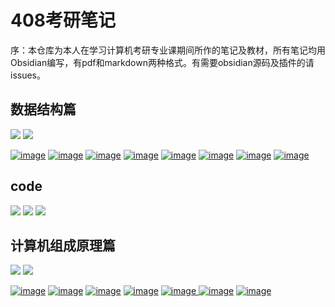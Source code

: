 # 408考研笔记
序：本仓库为本人在学习计算机考研专业课期间所作的笔记及教材，所有笔记均用Obsidian编写，有pdf和markdown两种格式。有需要obsidian源码及插件的请issues。
## 数据结构篇
[![](https://img.shields.io/badge/datastructure%20-blue)](https://github.com/HDZ12/-408-/blob/main/%E6%95%B0%E6%8D%AE%E7%BB%93%E6%9E%84/READEME.md)
[![](https://img.shields.io/badge/pdf%20-red)](https://github.com/HDZ12/-408-/tree/main/%E6%95%B0%E6%8D%AE%E7%BB%93%E6%9E%84/PDF)

[![image](https://github.com/user-attachments/assets/7971ad91-e7ef-45bf-ab45-9871fb479c6f)](https://github.com/HDZ12/-408-/blob/main/%E6%95%B0%E6%8D%AE%E7%BB%93%E6%9E%84/%E7%AC%94%E8%AE%B0/%E7%BB%AA%E8%AE%BA.md)
[![image](https://github.com/user-attachments/assets/d1150fbd-9895-4f04-87d6-ddc83d3c05cb)](https://github.com/HDZ12/-408-/blob/main/%E6%95%B0%E6%8D%AE%E7%BB%93%E6%9E%84/%E7%AC%94%E8%AE%B0/%E7%BA%BF%E6%80%A7%E8%A1%A8.md)
[![image](https://github.com/user-attachments/assets/32c3cf33-6f2b-400f-8f96-79b6882d0629)](https://github.com/HDZ12/-408-/blob/main/%E6%95%B0%E6%8D%AE%E7%BB%93%E6%9E%84/%E7%AC%94%E8%AE%B0/%E6%A0%88%EF%BC%8C%E9%98%9F%E5%88%97%E5%92%8C%E6%95%B0%E7%BB%84.md)
[![image](https://github.com/user-attachments/assets/4144d7c3-babf-4b25-9667-e8b959d29cf5)](https://github.com/HDZ12/-408-/blob/main/%E6%95%B0%E6%8D%AE%E7%BB%93%E6%9E%84/%E7%AC%94%E8%AE%B0/%E4%B8%B2.md)
[![image](https://github.com/user-attachments/assets/f0a21fa5-022d-45e7-9f2f-2f09ae9dbdb7)](https://github.com/HDZ12/-408-/blob/main/%E6%95%B0%E6%8D%AE%E7%BB%93%E6%9E%84/%E7%AC%94%E8%AE%B0/%E6%A0%91%E4%B8%8E%E4%BA%8C%E5%8F%89%E6%A0%91.md)
[![image](https://github.com/user-attachments/assets/3894e088-bcda-437c-8f76-1c203adbe6a3)](https://github.com/HDZ12/-408-/blob/main/%E6%95%B0%E6%8D%AE%E7%BB%93%E6%9E%84/%E7%AC%94%E8%AE%B0/%E5%9B%BE.md)
[![image](https://github.com/user-attachments/assets/d12c2611-2584-401f-a00d-0002ae307251)](https://github.com/HDZ12/-408-/blob/main/%E6%95%B0%E6%8D%AE%E7%BB%93%E6%9E%84/%E7%AC%94%E8%AE%B0/%E6%9F%A5%E6%89%BE.md)
[![image](https://github.com/user-attachments/assets/1d5cb27b-77b8-4763-a259-a4b679284dc6)](https://github.com/HDZ12/-408-/blob/main/%E6%95%B0%E6%8D%AE%E7%BB%93%E6%9E%84/%E7%AC%94%E8%AE%B0/%E6%8E%92%E5%BA%8F.md)
## code
[![](https://img.shields.io/badge/顺序表代码%20-orange)](https://github.com/HDZ12/-408-/blob/main/%E6%95%B0%E6%8D%AE%E7%BB%93%E6%9E%84/%E7%AC%94%E8%AE%B0/%E9%A1%BA%E5%BA%8F%E8%A1%A8%E4%BB%A3%E7%A0%81%E9%A2%98.md)
[![](https://img.shields.io/badge/单链表代码%20-yellow)](https://github.com/HDZ12/-408-/blob/main/%E6%95%B0%E6%8D%AE%E7%BB%93%E6%9E%84/%E7%AC%94%E8%AE%B0/%E5%8D%95%E9%93%BE%E8%A1%A8%E4%BB%A3%E7%A0%81%E9%A2%98.md)
[![](https://img.shields.io/badge/树与二叉树代码%20-orange)](https://github.com/HDZ12/-408-/blob/main/%E6%95%B0%E6%8D%AE%E7%BB%93%E6%9E%84/%E7%AC%94%E8%AE%B0/%E6%A0%91%E4%B8%8E%E4%BA%8C%E5%8F%89%E6%A0%91%E4%BB%A3%E7%A0%81.md)
## 计算机组成原理篇
[![](https://img.shields.io/badge/computerorganization%20-blue)](https://github.com/HDZ12/-408-/blob/main/%E8%AE%A1%E7%AE%97%E6%9C%BA%E7%BB%84%E6%88%90%E5%8E%9F%E7%90%86/%E7%AC%94%E8%AE%B0/READEME.md)
[![](https://img.shields.io/badge/pdf%20-red)](https://github.com/HDZ12/-408-/tree/main/%E8%AE%A1%E7%AE%97%E6%9C%BA%E7%BB%84%E6%88%90%E5%8E%9F%E7%90%86/pdf)


[![image](https://github.com/user-attachments/assets/454144e6-b07c-41d9-a5d6-ab358313e603)](https://github.com/HDZ12/-408-/blob/main/%E8%AE%A1%E7%AE%97%E6%9C%BA%E7%BB%84%E6%88%90%E5%8E%9F%E7%90%86/%E7%AC%94%E8%AE%B0/%E8%AE%A1%E7%AE%97%E6%9C%BA%E7%B3%BB%E7%BB%9F%E6%A6%82%E8%BF%B0.md)
[![image](https://github.com/user-attachments/assets/db42b6fb-eff1-480c-88f1-22fce3a954de)](https://github.com/HDZ12/-408-/blob/main/%E8%AE%A1%E7%AE%97%E6%9C%BA%E7%BB%84%E6%88%90%E5%8E%9F%E7%90%86/%E7%AC%94%E8%AE%B0/%E6%95%B0%E6%8D%AE%E7%9A%84%E8%A1%A8%E7%A4%BA%E5%92%8C%E8%BF%90%E7%AE%97.md)
[![image](https://github.com/user-attachments/assets/5ee56651-2c09-434a-9ed2-f03c4978b777)](https://github.com/HDZ12/-408-/blob/main/%E8%AE%A1%E7%AE%97%E6%9C%BA%E7%BB%84%E6%88%90%E5%8E%9F%E7%90%86/%E7%AC%94%E8%AE%B0/%E5%AD%98%E5%82%A8%E7%B3%BB%E7%BB%9F.md)
[![image](https://github.com/user-attachments/assets/192e10dc-ae0f-44b0-aaae-1a2154d9ae9d)](https://github.com/HDZ12/-408-/blob/main/%E8%AE%A1%E7%AE%97%E6%9C%BA%E7%BB%84%E6%88%90%E5%8E%9F%E7%90%86/%E7%AC%94%E8%AE%B0/%E6%8C%87%E4%BB%A4%E7%B3%BB%E7%BB%9F.md)
[![image](https://github.com/user-attachments/assets/a47831a5-2342-4615-924b-274a673fab46)
](https://github.com/HDZ12/-408-/blob/main/%E8%AE%A1%E7%AE%97%E6%9C%BA%E7%BB%84%E6%88%90%E5%8E%9F%E7%90%86/%E7%AC%94%E8%AE%B0/%E4%B8%AD%E5%A4%AE%E5%A4%84%E7%90%86%E5%99%A8.md)
[![image](https://github.com/user-attachments/assets/3658d750-0c0b-4257-bfb2-dd407fe61b44)](https://github.com/HDZ12/-408-/blob/main/%E8%AE%A1%E7%AE%97%E6%9C%BA%E7%BB%84%E6%88%90%E5%8E%9F%E7%90%86/%E7%AC%94%E8%AE%B0/%E6%80%BB%E7%BA%BF.md)
[![image](https://github.com/user-attachments/assets/c08b4366-4890-4b0b-ad45-3766bccb164c)](https://github.com/HDZ12/-408-/blob/main/%E8%AE%A1%E7%AE%97%E6%9C%BA%E7%BB%84%E6%88%90%E5%8E%9F%E7%90%86/%E7%AC%94%E8%AE%B0/%E8%BE%93%E5%85%A5%E8%BE%93%E5%87%BA%E7%B3%BB%E7%BB%9F.md)

